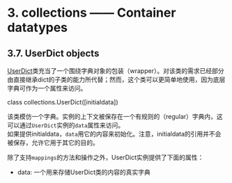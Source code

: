 # 3. collections —— Container datatypes

## 3.7. UserDict objects

[UserDict](https://docs.python.org/3.6/library/collections.html#collections.UserDict)类充当了一个围绕字典对象的包装（wrapper）。对该类的需求已经部分由直接继承dict的子类的能力所代替；然而，这个类可以更简单地使用，因为底层字典可作为一个属性来访问。

class collections.UserDict([initialdata])

该类模仿一个字典。实例的上下文被保存在一个有规则的（regular）字典内，这可以通过`UserDict`实例的`data`属性来访问。  
如果提供initialdata，`data`用它的内容来初始化。注意，initialdata的引用并不会被保存，允许它用于其它的目的。

除了支持`mappings`的方法和操作之外，UserDict实例提供了下面的属性：

- data:
  一个用来存储UserDict类的内容的真实字典
